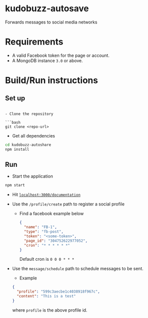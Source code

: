 # kudobuzz-autosave
Forwards messages to social media networks

# Requirements
- A valid Facebook token for the page or account.
- A MongoDB instance `3.0` or above.

# Build/Run instructions
## Set up

```

- Clone the repository

```bash
git clone <repo-url>
```

- Get all dependencies

```bash
cd kudobuzz-autoshare
npm install
```


## Run
- Start the application

```bash
npm start
```
- Hit [`localhost:3000/documentation`](http://localhost:3000/documentation)
- Use the `/profile/create` path to register a social profile
  - Find a facebook example below

    ```json
    {
      "name": "FB-1",
      "type": "fb-post",
      "token": "<some-token>",
      "page_id": "304752622977052",
      "cron": "* * * * * *"
    }
    ```

    Default cron is `0 0 0 * * *`
- Use the `message/schedule` path to schedule messages to be sent.  
  - Example

  ```json
  {
    "profile": "599c3aecbe1c4038918f967c",
    "content": "This is a test"
  }
  ```

  where `profile` is the above profile id.
